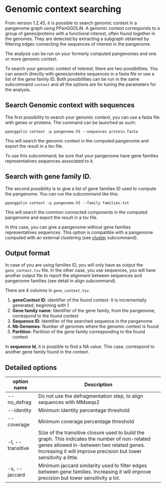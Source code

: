 # Genomic context searching

From version 1.2.45, it is possible to search genomic context in a pangenome graph using PPanGGOLiN. A genomic context corresponds to a group of genes/proteins with a functional interest, often found together in the genomes. They are detected by extracting a subgraph obtained by filtering edges connecting the sequences of interest in the pangenome.

The analysis can be run on your formerly computed pangenomes and one or more genomic context. 

To search your genomic context of interest, there are two possibilities. You can search directly with genes/proteins sequences in a fasta file or use a list of the gene family ID. Both possibilities can be run in the same subcommand `context` and all the options are for tuning the parameters for the analysis.

## Search Genomic context with sequences

The first possibility to search your genomic context, you can use a fasta file with genes or proteins. The command can be launched as such:

`ppanggolin context -p pangenome.h5 --sequences protein.fasta`

This will search the genomic context in the computed pangenome and export the result in a tsv file.

To use this subcommand, be sure that your pangenome have gene families representatives sequences associated to it.

## Search with gene family ID.

The second possibility is to give a list of gene families ID used to compute the pangenome. You can run the subcommand like this:

`ppanggolin context -p pangenome.h5 --family families.txt`

This will search the common connected components in the computed pangenome and export the result in a tsv file.

In this case, you can give a pangenome without gene families representatives sequences. This option is compatible with a pangenome computed with an external clustering (see [cluster](https://github.com/labgem/PPanGGOLiN/wiki/PPanGGOLiN---step-by-step-pangenome-analysis#clustering) subcommand).

## Output format

In case of you are using families ID, you will only have as output the `gene_context.tsv` file. In the other case, you use sequences, you will have another output file to report the alignment between sequences and pangenome families (see detail in align subcommand).

There are 4 columns in `gene_context.tsv`. 

1. **geneContext ID**: identifier of the found context. It is incrementally generated, beginning with 1
2. **Gene family name**: Identifier of the gene family, from the pangenome, correspond to the found context
3. **Sequence ID**: Identifier of the searched sequence in the pangenome
4. **Nb Genomes**: Number of genomes where the genomic context is found
5. **Partition**: Partition of the gene family corresponding to the found context

In **sequence Id**, it is possible to find a NA value. This case, correspond to another gene family found in the context.

## Detailed options
| option name      | Description                                                                                                                                                                                                       |
|------------------|-------------------------------------------------------------------------------------------------------------------------------------------------------------------------------------------------------------------|
| --no_defrag      | Do not use the defragmentation step, to align sequences with MMseqs2                                                                                                                                              |
| --identity       | Minimum identity percentage threshold                                                                                                                                                                             |
| --coverage       | Minimum coverage percentage threshold                                                                                                                                                                             |
| -t, --transitive | Size of the transitive closure used to build the graph. This indicates the number of non-related genes allowed in-between two related genes. Increasing it will improve precision but lower sensitivity a little. |
| -s, --jaccard    | Minimum jaccard similarity used to filter edges between gene families. Increasing it will improve precision but lower sensitivity a lot.                                                                          |